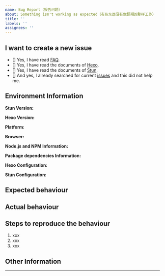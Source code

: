 ```yaml
---
name: Bug Report（报告问题）
about: Something isn't working as expected（有些东西没有像预期的那样工作）
title: ''
labels: ''
assignees: ''
---
```


<!--
Note: Please follow this issue template to provide relevant information, such as source code repositories, blog links, and screenshots, which will help us investigate.
注意：请按照此 issue 模版提供相关信息，例如源码仓库、博客链接和屏幕截图，这将有助于我们进行调查。
-->

## I want to create a new issue <!-- 我想创建一个新的 issue -->

<!-- Change [] to [x] to select（将 [] 换成 [x] 来选择） -->
- [] Yes, I have read [FAQ](https://github.com/liuyib/hexo-theme-stun/blob/master/FAQ.md).
- [] Yes, I have read the documents of [Hexo](https://hexo.io/docs/).
- [] Yes, I have read the documents of [Stun](https://liuyib.github.io/hexo-theme-stun/).
- [] And yes, I already searched for current [issues](https://github.com/liuyib/hexo-theme-stun/issues) and this did not help me.

## Environment Information <!-- 环境信息 -->

**Stun Version:** 

**Hexo Version:** 

<!-- Windows / macOS / Linux / Android / iOS -->
<!-- 例如：Windows 10, iOS 12 -->
**Platform:** 

<!-- Chrome / Safari / FireFox / ... -->
<!-- 例如：Chrome 83, FireFox 80 -->
**Browser:** 

**Node.js and NPM Information:**
<!--
Run `node -v && npm -v`, and paste the output infomation here.
执行 `node -v && npm -v`，将输出的信息粘贴在这里。
-->

**Package dependencies Information:**
<!--
Enter the Hexo directory, run `npm ls --depth 0`, and paste the output information here.
进入 Hexo 目录，执行 `npm ls --depth 0`，将输出的信息粘贴在这里。
-->

**Hexo Configuration:**
<!--
Paste the configuration in Hexo '_config.yml' here.
将 Hexo 的 '_config.yml' 中的配置粘贴在这里。
-->

**Stun Configuration:**
<!--
Paste the modified configuration in Stun '_config.yml' here.
将 Stun 的 '_config.yml' 中，修改过的配置粘贴在这里。
-->

## Expected behaviour <!-- 预期行为 -->

## Actual behaviour <!-- 实际行为 -->

## Steps to reproduce the behaviour <!-- 重现步骤 -->

<!--
Please try to provide screenshots to help me locate the problem.
请尽量提供截图，来帮助我定位问题。
-->

1. xxx
2. xxx
3. xxx

## Other Information <!-- 其他信息 -->

---

<!--
Like hexo-theme-stun? Please consider starring the repo to support it! Your support is my biggest encouragement!
喜欢 hexo-theme-stun 吗？ 考虑一下给它点个 star 来支持它吧！你的支持是对我最大的鼓励！
-->
